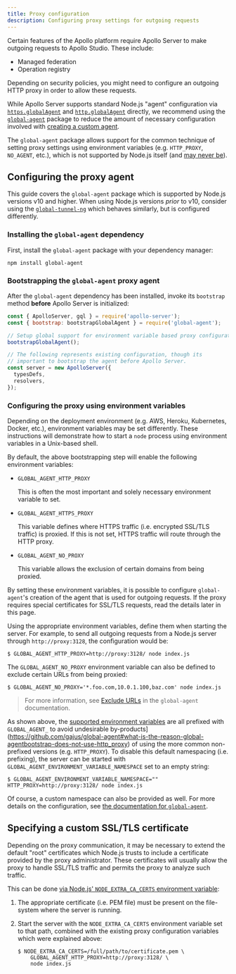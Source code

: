 ```yaml
---
title: Proxy configuration
description: Configuring proxy settings for outgoing requests
---
```


Certain features of the Apollo platform require Apollo Server to make outgoing requests to Apollo Studio.  These include:

* Managed federation
* Operation registry

Depending on security policies, you might need to configure an outgoing HTTP proxy in order to allow these requests.

While Apollo Server supports standard Node.js "agent" configuration via [`https.globalAgent`](https://nodejs.org/api/https.html#https_https_globalagent) and [`http.globalAgent`](https://nodejs.org/api/http.html#http_http_globalagent) directly, we recommend using the [`global-agent`](https://github.com/gajus/global-agent#global-agent) package to reduce the amount of necessary configuration involved with [creating a custom agent](https://nodejs.org/api/http.html#http_class_http_agent).

The `global-agent` package allows support for the common technique of setting proxy settings using environment variables (e.g. `HTTP_PROXY`, `NO_AGENT`, etc.), which is not supported by Node.js itself (and [may never be](https://github.com/nodejs/node/issues/15620)).

## Configuring the proxy agent

This guide covers the `global-agent` package which is supported by Node.js versions v10 and higher.  When using Node.js versions _prior_ to v10, consider using the [`global-tunnel-ng`](https://github.com/np-maintain/global-tunnel) which behaves similarly, but is configured differently.

### Installing the `global-agent` dependency

First, install the `global-agent` package with your dependency manager:

```
npm install global-agent
```

### Bootstrapping the `global-agent` proxy agent

After the `global-agent` dependency has been installed, invoke its `bootstrap` method **before** Apollo Server is initialized:

```js {2-5}
const { ApolloServer, gql } = require('apollo-server');
const { bootstrap: bootstrapGlobalAgent } = require('global-agent');

// Setup global support for environment variable based proxy configuration.
bootstrapGlobalAgent();

// The following represents existing configuration, though its
// important to bootstrap the agent before Apollo Server.
const server = new ApolloServer({
  typesDefs,
  resolvers,
});
```

### Configuring the proxy using environment variables

Depending on the deployment environment (e.g. AWS, Heroku, Kubernetes, Docker, etc.), environment variables may be set differently.  These instructions will demonstrate how to start a `node` process using environment variables in a Unix-based shell.

By default, the above bootstrapping step will enable the following environment variables:

* `GLOBAL_AGENT_HTTP_PROXY`

  This is often the most important and solely necessary environment variable to set.

* `GLOBAL_AGENT_HTTPS_PROXY`

  This variable defines where HTTPS traffic (i.e. encrypted SSL/TLS traffic) is proxied.  If this is not set, HTTPS traffic will route through the HTTP proxy.

* `GLOBAL_AGENT_NO_PROXY`

  This variable allows the exclusion of certain domains from being proxied.

By setting these environment variables, it is possible to configure `global-agent`'s creation of the agent that is used for outgoing requests.  If the proxy requires special certificates for SSL/TLS requests, read the details later in this page.

Using the appropriate environment variables, define them when starting the server.  For example, to send all outgoing requests from a Node.js server through `http://proxy:3128`, the configuration would be:

```shell
$ GLOBAL_AGENT_HTTP_PROXY=http://proxy:3128/ node index.js
```

The `GLOBAL_AGENT_NO_PROXY` environment variable can also be defined to exclude certain URLs from being proxied:

```shell
$ GLOBAL_AGENT_NO_PROXY='*.foo.com,10.0.1.100,baz.com' node index.js
```

> For more information, see [Exclude URLs](https://github.com/gajus/global-agent#exclude-urls) in the `global-agent` documentation.

As shown above, the [supported environment variables](https://github.com/gajus/global-agent#environment-variables) are all prefixed with `GLOBAL_AGENT_` to avoid undesirable by-products](https://github.com/gajus/global-agent#what-is-the-reason-global-agentbootstrap-does-not-use-http_proxy) of using the more common non-prefixed versions (e.g. `HTTP_PROXY`).  To disable this default namespacing (i.e. prefixing), the server can be started with `GLOBAL_AGENT_ENVIRONMENT_VARIABLE_NAMESPACE` set to an empty string:

```shell
$ GLOBAL_AGENT_ENVIRONMENT_VARIABLE_NAMESPACE="" HTTP_PROXY=http://proxy:3128/ node index.js
```

Of course, a custom namespace can also be provided as well.  For more details on the configuration, see [the documentation for `global-agent`](https://github.com/gajus/global-agent#global-agent).

## Specifying a custom SSL/TLS certificate

Depending on the proxy communication, it may be necessary to extend the default "root" certificates which Node.js trusts to include a certificate provided by the proxy administrator.  These certificates will usually allow the proxy to handle SSL/TLS traffic and permits the proxy to analyze such traffic.

This can be done [via Node.js' `NODE_EXTRA_CA_CERTS` environment variable](https://nodejs.org/api/cli.html#cli_node_extra_ca_certs_file):

1. The appropriate certificate (i.e. PEM file) must be present on the file-system where the server is running.
2. Start the server with the `NODE_EXTRA_CA_CERTS` environment variable set to that path, combined with the existing proxy configuration variables which were explained above:

   ```shell
   $ NODE_EXTRA_CA_CERTS=/full/path/to/certificate.pem \
       GLOBAL_AGENT_HTTP_PROXY=http://proxy:3128/ \
       node index.js
   ```
